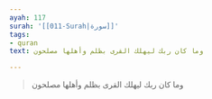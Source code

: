 ```yaml
---
ayah: 117
surah: '[[011-Surah|سورة]]'
tags:
- quran
text: وما كان ربك ليهلك القرى بظلم وأهلها مصلحون

---
```

> وما كان ربك ليهلك القرى بظلم وأهلها مصلحون
